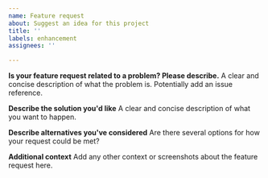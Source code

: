 ```yaml
---
name: Feature request
about: Suggest an idea for this project
title: ''
labels: enhancement
assignees: ''

---
```


**Is your feature request related to a problem? Please describe.**
A clear and concise description of what the problem is. Potentially add an issue reference.

**Describe the solution you'd like**
A clear and concise description of what you want to happen.

**Describe alternatives you've considered**
Are there several options for how your request could be met?

**Additional context**
Add any other context or screenshots about the feature request here.
